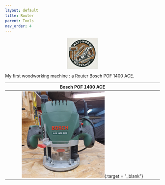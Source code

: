 ```yaml
---
layout: default
title: Router
parent: Tools
nav_order: 4
---
```

<center>
<img src="media/WWW_logo.png" width="20%" height="20%" align="middle"/>
</center>

My first woodworking machine : a Router Bosch POF 1400 ACE. 


|                                                                    Bosch POF 1400 ACE                                                                     |
|:---------------------------------------------------------------------------------------------------------------------------------------------------------:|
|[<img alt="image" height="55%" src="/media/Bosch_POF_1400_ACE.jpg" width="55%"/>](https://garlatti.github.io/media/Bosch_POF_1400_ACE.jpg){:target = "_blank"} | 